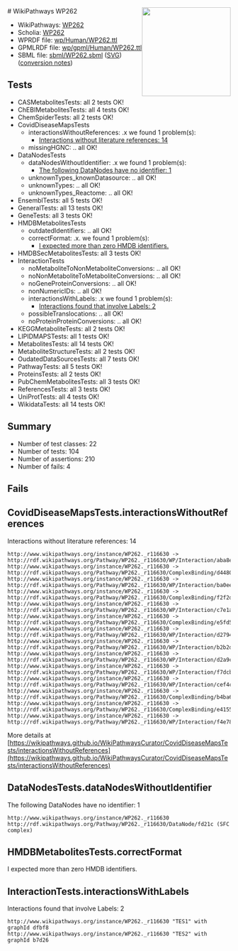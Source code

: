 <img style="float: right; width: 200px" src="../logo.png" />
# WikiPathways WP262

* WikiPathways: [WP262](https://identifiers.org/wikipathways:WP262)
* Scholia: [WP262](https://scholia.toolforge.org/wikipathways/WP262)
* WPRDF file: [wp/Human/WP262.ttl](../wp/Human/WP262.ttl)
* GPMLRDF file: [wp/gpml/Human/WP262.ttl](../wp/gpml/Human/WP262.ttl)
* SBML file: [sbml/WP262.sbml](../sbml/WP262.sbml) ([SVG](../sbml/WP262.svg)) ([conversion notes](../sbml/WP262.txt))

## Tests
* CASMetabolitesTests: all 2 tests OK!
* ChEBIMetabolitesTests: all 4 tests OK!
* ChemSpiderTests: all 2 tests OK!
* CovidDiseaseMapsTests
    * interactionsWithoutReferences: .x we found 1 problem(s):
        * [Interactions without literature references: 14](#9701cce5)
    * missingHGNC: .. all OK!
* DataNodesTests
    * dataNodesWithoutIdentifier: .x we found 1 problem(s):
        * [The following DataNodes have no identifier: 1](#d2d32fa0)
    * unknownTypes_knownDatasource: .. all OK!
    * unknownTypes: .. all OK!
    * unknownTypes_Reactome: .. all OK!
* EnsemblTests: all 5 tests OK!
* GeneralTests: all 13 tests OK!
* GeneTests: all 3 tests OK!
* HMDBMetabolitesTests
    * outdatedIdentifiers: .. all OK!
    * correctFormat: .x. we found 1 problem(s):
        * [I expected more than zero HMDB identifiers.](#ad154c1e)
* HMDBSecMetabolitesTests: all 3 tests OK!
* InteractionTests
    * noMetaboliteToNonMetaboliteConversions: .. all OK!
    * noNonMetaboliteToMetaboliteConversions: .. all OK!
    * noGeneProteinConversions: .. all OK!
    * nonNumericIDs: .. all OK!
    * interactionsWithLabels: .x we found 1 problem(s):
        * [Interactions found that involve Labels: 2](#630d2679)
    * possibleTranslocations: .. all OK!
    * noProteinProteinConversions: .. all OK!
* KEGGMetaboliteTests: all 2 tests OK!
* LIPIDMAPSTests: all 1 tests OK!
* MetabolitesTests: all 14 tests OK!
* MetaboliteStructureTests: all 2 tests OK!
* OudatedDataSourcesTests: all 7 tests OK!
* PathwayTests: all 5 tests OK!
* ProteinsTests: all 2 tests OK!
* PubChemMetabolitesTests: all 3 tests OK!
* ReferencesTests: all 3 tests OK!
* UniProtTests: all 4 tests OK!
* WikidataTests: all 14 tests OK!


## Summary

* Number of test classes: 22
* Number of tests: 104
* Number of assertions: 210
* Number of fails: 4

## Fails

<a name="9701cce5" />

## CovidDiseaseMapsTests.interactionsWithoutReferences

Interactions without literature references: 14
```
http://www.wikipathways.org/instance/WP262._r116630 -> http://rdf.wikipathways.org/Pathway/WP262._r116630/WP/Interaction/aba8e
http://www.wikipathways.org/instance/WP262._r116630 -> http://rdf.wikipathways.org/Pathway/WP262._r116630/ComplexBinding/d4480
http://www.wikipathways.org/instance/WP262._r116630 -> http://rdf.wikipathways.org/Pathway/WP262._r116630/WP/Interaction/ba0ee
http://www.wikipathways.org/instance/WP262._r116630 -> http://rdf.wikipathways.org/Pathway/WP262._r116630/ComplexBinding/f2f2d
http://www.wikipathways.org/instance/WP262._r116630 -> http://rdf.wikipathways.org/Pathway/WP262._r116630/WP/Interaction/c7e1a
http://www.wikipathways.org/instance/WP262._r116630 -> http://rdf.wikipathways.org/Pathway/WP262._r116630/ComplexBinding/e5fd5
http://www.wikipathways.org/instance/WP262._r116630 -> http://rdf.wikipathways.org/Pathway/WP262._r116630/WP/Interaction/d2794
http://www.wikipathways.org/instance/WP262._r116630 -> http://rdf.wikipathways.org/Pathway/WP262._r116630/WP/Interaction/b2b2d
http://www.wikipathways.org/instance/WP262._r116630 -> http://rdf.wikipathways.org/Pathway/WP262._r116630/WP/Interaction/d2a9c
http://www.wikipathways.org/instance/WP262._r116630 -> http://rdf.wikipathways.org/Pathway/WP262._r116630/WP/Interaction/f7dcb
http://www.wikipathways.org/instance/WP262._r116630 -> http://rdf.wikipathways.org/Pathway/WP262._r116630/WP/Interaction/cef4c
http://www.wikipathways.org/instance/WP262._r116630 -> http://rdf.wikipathways.org/Pathway/WP262._r116630/ComplexBinding/b4ba6
http://www.wikipathways.org/instance/WP262._r116630 -> http://rdf.wikipathways.org/Pathway/WP262._r116630/ComplexBinding/e4155
http://www.wikipathways.org/instance/WP262._r116630 -> http://rdf.wikipathways.org/Pathway/WP262._r116630/WP/Interaction/f4e78
```

More details at [https://wikipathways.github.io/WikiPathwaysCurator/CovidDiseaseMapsTests/interactionsWithoutReferences](https://wikipathways.github.io/WikiPathwaysCurator/CovidDiseaseMapsTests/interactionsWithoutReferences)

<a name="d2d32fa0" />

## DataNodesTests.dataNodesWithoutIdentifier

The following DataNodes have no identifier: 1
```
http://www.wikipathways.org/instance/WP262._r116630 http://rdf.wikipathways.org/Pathway/WP262._r116630/DataNode/fd21c (SFC complex)
```

<a name="ad154c1e" />

## HMDBMetabolitesTests.correctFormat

I expected more than zero HMDB identifiers.
<a name="630d2679" />

## InteractionTests.interactionsWithLabels

Interactions found that involve Labels: 2
```
http://www.wikipathways.org/instance/WP262._r116630 "TES1" with graphId dfbf8
http://www.wikipathways.org/instance/WP262._r116630 "TES2" with graphId b7d26
```

